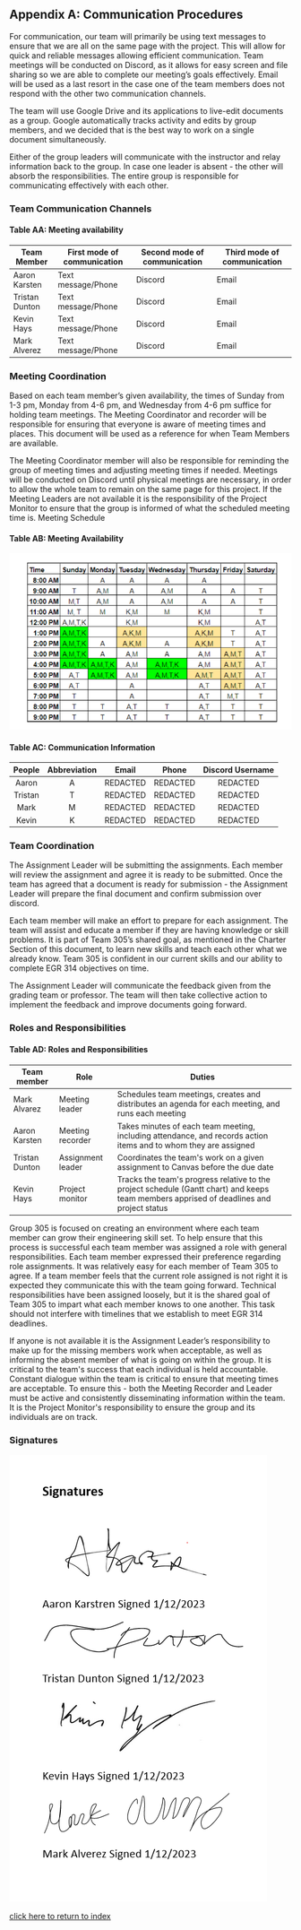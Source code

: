 ## Appendix A: Communication Procedures 
For communication, our team will primarily be using text messages to ensure that we are all on the same page with the project. This will allow for quick and reliable messages allowing efficient communication. Team meetings will be conducted on Discord, as it allows for easy screen and file sharing so we are able to complete our meeting’s goals effectively. Email will be used as a last resort in the case one of the team members does not respond with the other two communication channels.

The team will use Google Drive and its applications to live-edit documents as a group. Google automatically tracks activity and edits by group members, and we decided that is the best way to work on a single document simultaneously.

Either of the group leaders will communicate  with the instructor and relay information back to the group. In case one leader is absent - the other will absorb the responsibilities. The entire group is responsible for communicating effectively with each other.
  
### Team Communication Channels
#### Table AA: Meeting availability 

| Team Member    | First mode of communication | Second mode of communication  | Third mode of communication |
|----------------|-----------------------------|-------------------------------|-----------------------------|
| Aaron Karsten  | Text message/Phone          | Discord                       | Email                       |
| Tristan Dunton | Text message/Phone          | Discord                       | Email                       |
| Kevin Hays     | Text message/Phone          | Discord                       | Email                       |
| Mark Alverez   | Text message/Phone          | Discord                       | Email                       |

### Meeting Coordination
Based on each team member’s given availability, the times of Sunday from 1-3 pm, Monday from 4-6 pm, and Wednesday from 4-6 pm suffice for holding team meetings. The Meeting Coordinator and recorder will be responsible for ensuring that everyone is aware of meeting times and places. This document will be used as a reference for when Team Members are available.

The Meeting Coordinator member will also be responsible for reminding the group of meeting times and adjusting meeting times if needed. Meetings will be conducted on Discord until physical meetings are necessary, in order to allow the whole team to remain on the same page for this project. If the Meeting Leaders are not available it is the responsibility of the Project Monitor to ensure that the group is informed of what the scheduled meeting time is. 
Meeting Schedule 

#### Table AB: Meeting Availability 

![Table AB: Meeting Availability](/photos/ScheduleATKM.png "Table AB: Meeting Availability")

#### Table AC: Communication Information

|  People | Abbreviation |   Email  |   Phone  | Discord Username |
|:-------:|:------------:|:--------:|:--------:|:----------------:|
|  Aaron  |       A      | REDACTED | REDACTED |     REDACTED     |
| Tristan |       T      | REDACTED | REDACTED |     REDACTED     |
|   Mark  |       M      | REDACTED | REDACTED |     REDACTED     |
|  Kevin  |       K      | REDACTED | REDACTED |     REDACTED     |

### Team Coordination
The Assignment Leader will be submitting the assignments. Each member will review the assignment and agree it is ready to be submitted. Once the team has agreed that a document is ready for submission - the Assignment Leader will prepare the final document and confirm submission over discord. 

Each team member will make an effort to prepare for each assignment. The team will assist and educate a member if they are having knowledge or skill problems. It is part of Team 305’s shared goal, as mentioned in the Charter Section of this document, to learn new skills and teach each other what we already know. Team 305 is confident in our current skills and our ability to complete EGR 314 objectives on time. 

The Assignment Leader will communicate the feedback given from the grading team or professor. The team will then take collective action to implement the feedback and improve documents going forward.

### Roles and Responsibilities
#### Table AD: Roles and Responsibilities

| Team member    | Role              | Duties                                                                                                                                    |
|----------------|-------------------|-------------------------------------------------------------------------------------------------------------------------------------------|
| Mark Alvarez   | Meeting leader    | Schedules team meetings, creates and distributes an agenda for each meeting, and runs each meeting                                        |
| Aaron Karsten  | Meeting recorder  | Takes minutes of each team meeting, including attendance, and records action items and to whom they are assigned                          |
| Tristan Dunton | Assignment leader | Coordinates the team's work on a given assignment to Canvas before the due date                                                           |
| Kevin Hays     | Project monitor   | Tracks the team's progress relative to the project schedule (Gantt chart) and keeps team members apprised of deadlines and project status |

Group 305 is focused on creating an environment where each team member can grow their engineering skill set. To help ensure that this process is successful each team member was assigned a role with general responsibilities. Each team member expressed their preference regarding role assignments. It was relatively easy for each member of Team 305 to agree. If a team member feels that the current role assigned is not right it is expected they communicate this with the team going forward. Technical responsibilities have been assigned loosely, but it is the shared goal of Team 305 to impart what each member knows to one another. This task should not interfere with timelines that we establish to meet EGR 314 deadlines.

If anyone is not available it is the Assignment Leader’s responsibility to make up for the missing members work when acceptable, as well as informing the absent member of what is going on within the group. It is critical to the team's success that each individual is held accountable. Constant dialogue within the team is critical to ensure that meeting times are acceptable. To ensure this - both the Meeting Recorder and Leader must be active and consistently disseminating information within the team. It is the Project Monitor's responsibility to ensure the group and its individuals are on track.

### Signatures

![Figure AA: Signatures](/photos/SignatureATKM.png "Figure AA: Signatures")

[click here to return to index](/index)
